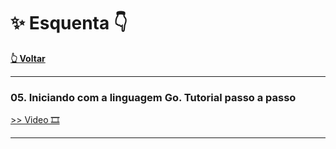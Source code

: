   #  ✨ **Esquenta**  👇 

[**👆 Voltar**](https://github.com/vladimirpezzole/Imersao-FullCycle-13)
*************
### **05. Iniciando com a linguagem Go. Tutorial passo a passo**

[>> Video 🎞️](https://youtu.be/E-VNDPIVhs4)

<hr>
